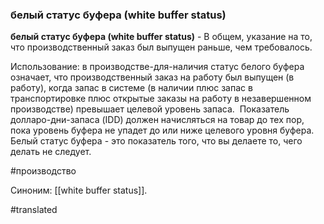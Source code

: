 ### белый статус буфера (white buffer status)

**белый статус буфера (white buffer status)** - В общем, указание на то, что производственный заказ был выпущен раньше, чем требовалось.

Использование: в производстве-для-наличия статус белого буфера означает, что производственный заказ на работу был выпущен (в работу), когда запас в системе (в наличии плюс запас в транспортировке плюс открытые заказы на работу в незавершенном производстве) превышает целевой уровень запаса.  Показатель долларо-дни-запаса (IDD) должен начисляться на товар до тех пор, пока уровень буфера не упадет до или ниже целевого уровня буфера. Белый статус буфера - это показатель того, что вы делаете то, чего делать не следует.

#производство

Синоним: [[white buffer status]].

#translated

